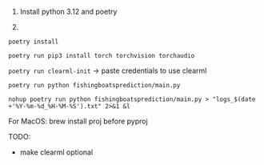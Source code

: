 1. Install python 3.12 and poetry

2. 
`poetry install`

`poetry run pip3 install torch torchvision torchaudio`

`poetry run clearml-init` -> paste credentials to use clearml

`poetry run python fishingboatsprediction/main.py`

`nohup poetry run python fishingboatsprediction/main.py > "logs_$(date +'%Y-%m-%d_%H-%M-%S').txt" 2>&1 &l`

For MacOS:
brew install proj before pyproj

TODO: 
- make clearml optional
